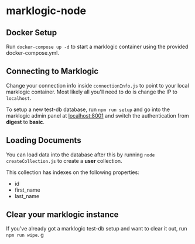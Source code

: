 # marklogic-node

## Docker Setup
Run `docker-compose up -d` to start a marklogic container using the provided docker-compose.yml.

## Connecting to Marklogic

Change your connection info inside `connectionInfo.js` to point to your local marklogic container. Most likely all you'll need to do is change the IP to `localhost`.

To setup a new test-db database, run `npm run setup` and go into the marklogic admin panel at [localhost:8001](localhost:8001) and switch the authentication from **digest** to **basic**.

## Loading Documents

You can load data into the database after this by running `node createCollection.js` to create a **user** collection.

This collection has indexes on the following properties:
- id
- first_name
- last_name

## Clear your marklogic instance

If you've already got a marklogic test-db setup and want to clear it out, run `npm run wipe`.
g